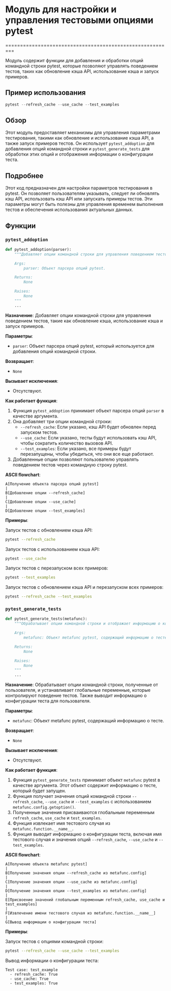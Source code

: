 # Модуль для настройки и управления тестовыми опциями pytest
=========================================================

Модуль содержит функции для добавления и обработки опций командной строки pytest, которые позволяют управлять поведением тестов, таких как обновление кэша API, использование кэша и запуск примеров.

Пример использования
----------------------

```python
pytest --refresh_cache --use_cache --test_examples
```

## Обзор

Этот модуль предоставляет механизмы для управления параметрами тестирования, такими как обновление и использование кэша API, а также запуск примеров тестов. Он использует `pytest_addoption` для добавления опций командной строки и `pytest_generate_tests` для обработки этих опций и отображения информации о конфигурации теста.

## Подробнее

Этот код предназначен для настройки параметров тестирования в pytest. Он позволяет пользователям указывать, следует ли обновлять кэш API, использовать кэш API или запускать примеры тестов. Эти параметры могут быть полезны для управления временем выполнения тестов и обеспечения использования актуальных данных.

## Функции

### `pytest_addoption`

```python
def pytest_addoption(parser):
    """Добавляет опции командной строки для управления поведением тестов.

    Args:
        parser: Объект парсера опций pytest.

    Returns:
        None

    Raises:
        None
    """
    ...
```

**Назначение**: Добавляет опции командной строки для управления поведением тестов, такие как обновление кэша, использование кэша и запуск примеров.

**Параметры**:
- `parser`: Объект парсера опций pytest, который используется для добавления опций командной строки.

**Возвращает**:
- `None`

**Вызывает исключения**:
- Отсутствуют.

**Как работает функция**:
1. Функция `pytest_addoption` принимает объект парсера опций `parser` в качестве аргумента.
2. Она добавляет три опции командной строки:
    - `--refresh_cache`: Если указано, кэш API будет обновлен перед запуском тестов.
    - `--use_cache`: Если указано, тесты будут использовать кэш API, чтобы сократить количество вызовов API.
    - `--test_examples`: Если указано, все примеры будут перезапущены, чтобы убедиться, что они все еще работают.
3. Добавленные опции позволяют пользователю управлять поведением тестов через командную строку pytest.

**ASCII flowchart**:
```
A[Получение объекта парсера опций pytest]
|
B[Добавление опции --refresh_cache]
|
C[Добавление опции --use_cache]
|
D[Добавление опции --test_examples]
```

**Примеры**:

Запуск тестов с обновлением кэша API:
```bash
pytest --refresh_cache
```

Запуск тестов с использованием кэша API:
```bash
pytest --use_cache
```

Запуск тестов с перезапуском всех примеров:
```bash
pytest --test_examples
```

Запуск тестов с обновлением кэша API и перезапуском всех примеров:
```bash
pytest --refresh_cache --test_examples
```

### `pytest_generate_tests`

```python
def pytest_generate_tests(metafunc):
    """Обрабатывает опции командной строки и отображает информацию о конфигурации теста.

    Args:
        metafunc: Объект metafunc pytest, содержащий информацию о тесте.

    Returns:
        None

    Raises:
        None
    """
    ...
```

**Назначение**: Обрабатывает опции командной строки, полученные от пользователя, и устанавливает глобальные переменные, которые контролируют поведение тестов. Также выводит информацию о конфигурации теста для пользователя.

**Параметры**:
- `metafunc`: Объект metafunc pytest, содержащий информацию о тесте.

**Возвращает**:
- `None`

**Вызывает исключения**:
- Отсутствуют.

**Как работает функция**:
1. Функция `pytest_generate_tests` принимает объект `metafunc` pytest в качестве аргумента. Этот объект содержит информацию о тесте, который будет запущен.
2. Функция получает значения опций командной строки `--refresh_cache`, `--use_cache` и `--test_examples` с использованием `metafunc.config.getoption()`.
3. Полученные значения присваиваются глобальным переменным `refresh_cache`, `use_cache` и `test_examples`.
4. Функция извлекает имя тестового случая из `metafunc.function.__name__`.
5. Функция выводит информацию о конфигурации теста, включая имя тестового случая и значения опций `--refresh_cache`, `--use_cache` и `--test_examples`.

**ASCII flowchart**:
```
A[Получение объекта metafunc pytest]
|
B[Получение значения опции --refresh_cache из metafunc.config]
|
C[Получение значения опции --use_cache из metafunc.config]
|
D[Получение значения опции --test_examples из metafunc.config]
|
E[Присвоение значений глобальным переменным refresh_cache, use_cache и test_examples]
|
F[Извлечение имени тестового случая из metafunc.function.__name__]
|
G[Вывод информации о конфигурации теста]
```

**Примеры**:

Запуск тестов с опциями командной строки:
```bash
pytest --refresh_cache --use_cache --test_examples
```

Вывод информации о конфигурации теста:
```
Test case: test_example
  - refresh_cache: True
  - use_cache: True
  - test_examples: True
